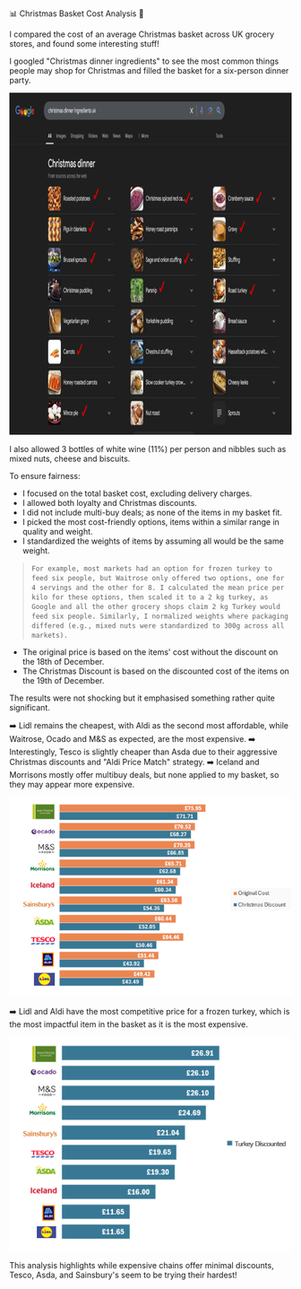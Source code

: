 📊 Christmas Basket Cost Analysis 🎄 

I compared the cost of an average Christmas basket across UK grocery stores, and found some interesting stuff!

I googled "Christmas dinner ingredients" to see the most common things people may shop for Christmas and filled the basket for a six-person dinner party.

<img src="https://github.com/elif-data/Christmas-Basket-Cost-Analysis/blob/main/Google%20UK.PNG" data-canonical-src="https://github.com/elif-data/Christmas-Basket-Cost-Analysis/blob/main/Google%20UK.PNG" width="985" height="610" />


I also allowed 3 bottles of white wine (11%) per person and nibbles such as mixed nuts, cheese and biscuits.

To ensure fairness:

- I focused on the total basket cost, excluding delivery charges.
- I allowed both loyalty and Christmas discounts.
- I did not include multi-buy deals; as none of the items in my basket fit.
- I picked the most cost-friendly options, items within a similar range in quality and weight.
- I standardized the weights of items by assuming all would be the same weight.
> ``` For example, most markets had an option for frozen turkey to feed six people, but Waitrose only offered two options, one for 4 servings and the other for 8. I calculated the mean price per kilo for these options, then scaled it to a 2 kg turkey, as Google and all the other grocery shops claim 2 kg Turkey would feed six people. Similarly, I normalized weights where packaging differed (e.g., mixed nuts were standardized to 300g across all markets). ```
- The original price is based on the items' cost without the discount on the 18th of December.
- The Christmas Discount is based on the discounted cost of the items on the 19th of December.

The results were not shocking but it emphasised something rather quite significant.

➡️ Lidl remains the cheapest, with Aldi as the second most affordable, while Waitrose, Ocado and M&S as expected, are the most expensive.
➡️ Interestingly, Tesco is slightly cheaper than Asda due to their aggressive Christmas discounts and "Aldi Price Match" strategy.
➡️ Iceland and Morrisons mostly offer multibuy deals, but none applied to my basket, so they may appear more expensive.

![](https://github.com/elif-data/Christmas-Basket-Cost-Analysis/blob/main/Untitled.png)

➡️ Lidl and Aldi have the most competitive price for a frozen turkey, which is the most impactful item in the basket as it is the most expensive.

![](https://github.com/elif-data/Christmas-Basket-Cost-Analysis/blob/main/Untitled2.PNG)

This analysis highlights while expensive chains offer minimal discounts, Tesco, Asda, and Sainsbury's seem to be trying their hardest!


